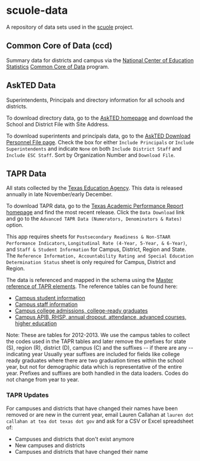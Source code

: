 # scuole-data
A repository of data sets used in the [scuole](https://github.com/texastribune/scuole) project.

## Common Core of Data (ccd)

Summary data for districts and campus via the [National Center of Education Statistics](https://nces.ed.gov/) [Common Core of Data](https://nces.ed.gov/ccd/ccddata.asp) program.

## AskTED Data

Superintendents, Principals and directory information for all schools and districts. 

To download directory data, go to the [AskTED homepage](http://mansfield.tea.state.tx.us/TEA.AskTED.Web/Forms/Home.aspx) and download the School and District File with Site Address.

To download superintents and principals data, go to the [AskTED Download Personnel File page](http://mansfield.tea.state.tx.us/TEA.AskTED.Web/Forms/DownloadFile2.aspx). Check the box for either `Include Principals` or `Include Superintendents` and indicate `None` on both `Include District Staff` and `Include ESC Staff`. Sort by Organization Number and `Download File`.

## TAPR Data

All stats collected by the [Texas Education Agency](http://tea.texas.gov/). This data is released annually in late November/early December. 

To download TAPR data, go to the [Texas Academic Performance Report homepage](https://rptsvr1.tea.texas.gov/perfreport/tapr/) and find the most recent release. Click the `Data Download` link and go to the `Advanced TAPR Data (Numerators, Denominators & Rates)` option. 

This app requires sheets for `Postsecondary Readiness & Non-STAAR Performance Indicators`, `Longitudinal Rate (4-Year, 5-Year, & 6-Year)`, and `Staff & Student Information` for Campus, District, Region and State. The `Reference Information, Accountability Rating and Special Education Determination Status` sheet is only required for Campus, District and Region.

The data is referenced and mapped in the schema using the [Master reference of TAPR elements](http://ritter.tea.state.tx.us/perfreport/tapr/2013/download/taprref.html). The reference tables can be found here:

- [Campus student information](http://ritter.tea.state.tx.us/perfreport/tapr/2013/download/cstud.html)
- [Campus staff information](http://ritter.tea.state.tx.us/perfreport/tapr/2013/download/cstaff.html)
- [Campus college admissions, college-ready graduates](http://ritter.tea.state.tx.us/perfreport/tapr/2013/download/ccad.html)
- [Campus APIB, RHSP, annual dropout, attendance, advanced courses, higher education](http://ritter.tea.state.tx.us/perfreport/tapr/2013/download/cothr.html)

Note: These are tables for 2012-2013. We use the campus tables to collect the codes used in the TAPR tables and later remove the prefixes for state (S), region (R), district (D), campus (C) and the suffixes -- if there are any -- indicating year Usually year suffixes are included for fields like college ready graduates where there are two graduation times within the school year, but not for demographic data which is representative of the entire year. Prefixes and suffixes are both handled in the data loaders. Codes do not change from year to year.

### TAPR Updates

For campuses and districts that have changed their names have been removed or are new in the current year, email Lauren Callahan at `lauren dot callahan at tea dot texas dot gov` and ask for a CSV or Excel spreadsheet of:

- Campuses and districts that don't exist anymore
- New campuses and districts
- Campuses and districts that have changed their name

